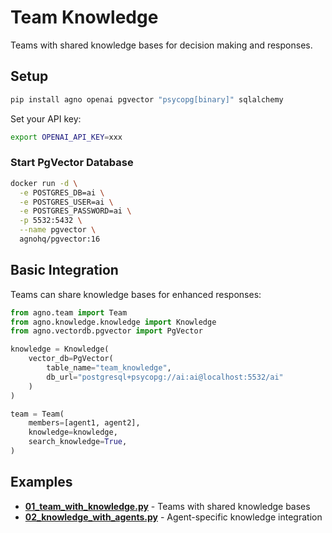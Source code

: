 # Team Knowledge

Teams with shared knowledge bases for decision making and responses.

## Setup

```bash
pip install agno openai pgvector "psycopg[binary]" sqlalchemy
```

Set your API key:
```bash
export OPENAI_API_KEY=xxx
```

### Start PgVector Database

```bash
docker run -d \
  -e POSTGRES_DB=ai \
  -e POSTGRES_USER=ai \
  -e POSTGRES_PASSWORD=ai \
  -p 5532:5432 \
  --name pgvector \
  agnohq/pgvector:16
```

## Basic Integration

Teams can share knowledge bases for enhanced responses:

```python
from agno.team import Team
from agno.knowledge.knowledge import Knowledge
from agno.vectordb.pgvector import PgVector

knowledge = Knowledge(
    vector_db=PgVector(
        table_name="team_knowledge",
        db_url="postgresql+psycopg://ai:ai@localhost:5532/ai"
    )
)

team = Team(
    members=[agent1, agent2],
    knowledge=knowledge,
    search_knowledge=True,
)
```

## Examples

- **[01_team_with_knowledge.py](./01_team_with_knowledge.py)** - Teams with shared knowledge bases
- **[02_knowledge_with_agents.py](./02_knowledge_with_agents.py)** - Agent-specific knowledge integration

